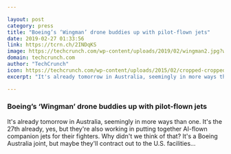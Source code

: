 ```yaml
---

layout: post
category: press
title: "Boeing’s ‘Wingman’ drone buddies up with pilot-flown jets"
date: 2019-02-27 01:33:56
link: https://tcrn.ch/2INDqKS
image: https://techcrunch.com/wp-content/uploads/2019/02/wingman2.jpg?w=701
domain: techcrunch.com
author: "TechCrunch"
icon: https://techcrunch.com/wp-content/uploads/2015/02/cropped-cropped-favicon-gradient.png?w=180
excerpt: "It's already tomorrow in Australia, seemingly in more ways than one. It's the 27th already, yes, but they're also working in putting together AI-flown companion jets for their fighters. Why didn't we think of that? It's a Boeing Australia joint, but maybe they'll contract out to the U.S. facilities…"

---
```


### Boeing’s ‘Wingman’ drone buddies up with pilot-flown jets

It's already tomorrow in Australia, seemingly in more ways than one. It's the 27th already, yes, but they're also working in putting together AI-flown companion jets for their fighters. Why didn't we think of that? It's a Boeing Australia joint, but maybe they'll contract out to the U.S. facilities…